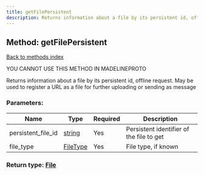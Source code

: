 ```yaml
---
title: getFilePersistent
description: Returns information about a file by its persistent id, offline request. May be used to register a URL as a file for further uploading or sending as message
---
```

## Method: getFilePersistent  
[Back to methods index](index.md)


YOU CANNOT USE THIS METHOD IN MADELINEPROTO


Returns information about a file by its persistent id, offline request. May be used to register a URL as a file for further uploading or sending as message

### Parameters:

| Name     |    Type       | Required | Description |
|----------|---------------|----------|-------------|
|persistent\_file\_id|[string](../types/string.md) | Yes|Persistent identifier of the file to get|
|file\_type|[FileType](../types/FileType.md) | Yes|File type, if known|


### Return type: [File](../types/File.md)


